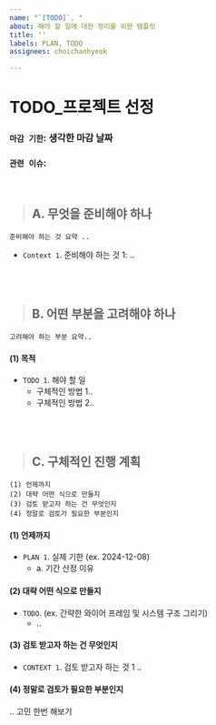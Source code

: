 ```yaml
---
name: "`[TODO]`. "
about: 해야 할 일에 대한 정리를 위한 템플릿
title: ''
labels: PLAN, TODO
assignees: choichanhyeok

---
```


# TODO_프로젝트 선정

### `마감 기한`:  생각한 마감 날짜
### `관련 이슈`: #

<br>

> ## A. 무엇을 준비해야 하나
```
준비해야 하는 것 요약 ..
``` 

- `Context 1`. 준비해야 하는 것 1: ..


<br>
<br>




> ## B. 어떤 부분을 고려해야 하나
```
고려해야 하는 부분 요약..
```

#### (1) 목적
- `TODO 1`. 해야 할 일
  - 구체적인 방법 1..
  - 구체적인 방법 2..



<br>
<br>


> ## C. 구체적인 진행 계획
```
(1) 언제까지
(2) 대략 어떤 식으로 만들지
(3) 검토 받고자 하는 건 무엇인지
(4) 정말로 검토가 필요한 부분인지
```

#### (1) 언제까지
- `PLAN 1`. 실제 기한 (ex. 2024-12-08)
  - a. 기간 산정 이유

#### (2) 대략 어떤 식으로 만들지
- `TODO`. (ex. 간략한 와이어 프레임 및 시스템 구조 그리기)
  - ..

#### (3) 검토 받고자 하는 건 무엇인지
- `CONTEXT 1`. 검토 받고자 하는 것 1 ..


#### (4) 정말로 검토가 필요한 부분인지
.. 고민 한번 해보기
